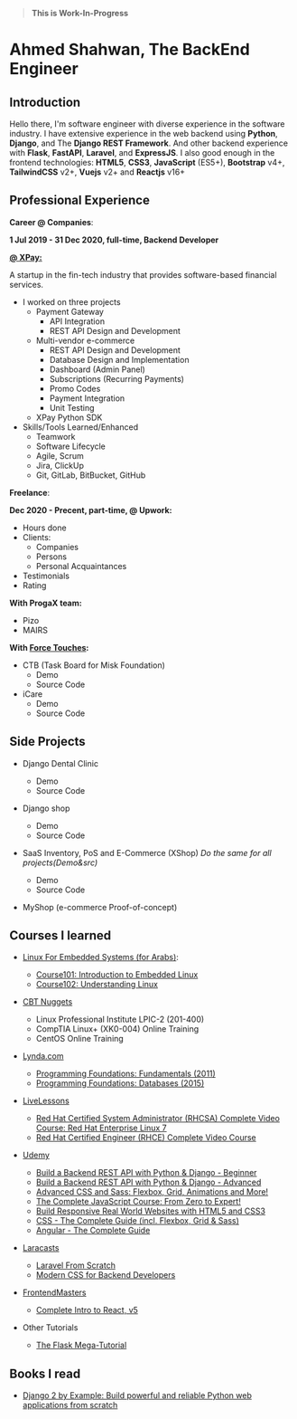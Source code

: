 > **This is Work-In-Progress**

# Ahmed Shahwan, The BackEnd Engineer

## Introduction

Hello there, I'm software engineer with diverse experience in the software industry.
I have extensive experience in the web backend using **Python**, **Django**, and The **Django REST Framework**. And other backend experience with **Flask**, **FastAPI**, **Laravel**, and **ExpressJS**. I also good enough in the frontend technologies: **HTML5**, **CSS3**, **JavaScript** (ES5+), **Bootstrap** v4+, **TailwindCSS** v2+, **Vuejs** v2+ and **Reactjs** v16+

## Professional Experience

**Career @ Companies**:

**1 Jul 2019 - 31 Dec 2020, full-time, Backend Developer**<br>
<!-- **1 Jan 2021 - Present, full-time, Backend Engineer**<br> -->
[**@ XPay:**](https://xpay.app/)

A startup in the fin-tech industry that provides software-based financial services.

- I worked on three projects
  - Payment Gateway
    - API Integration
    - REST API Design and Development
  - Multi-vendor e-commerce
    - REST API Design and Development
    - Database Design and Implementation
    - Dashboard (Admin Panel)
    - Subscriptions (Recurring Payments)
    - Promo Codes
    - Payment Integration
    - Unit Testing
  - XPay Python SDK
- Skills/Tools Learned/Enhanced
  - Teamwork
  - Software Lifecycle
  - Agile, Scrum
  - Jira, ClickUp
  - Git, GitLab, BitBucket, GitHub

**Freelance**:

**Dec 2020 - Precent, part-time, @ Upwork:**

- Hours done
- Clients:
  - Companies
  - Persons
  - Personal Acquaintances
- Testimonials
- Rating

**With ProgaX team:**

- Pizo
- MAIRS

**With [Force Touches](https://www.forcetouches.com/):**

- CTB (Task Board for Misk Foundation)
  - Demo
  - Source Code
- iCare
  - Demo
  - Source Code

## Side Projects

- Django Dental Clinic
  - Demo
  - Source Code

- Django shop
  - Demo
  - Source Code

- SaaS Inventory, PoS and E-Commerce (XShop) *Do the same for all projects(Demo&src)*
  - Demo
  - Source Code
- MyShop (e-commerce Proof-of-concept)

<!--
- Social Media Platform (do from the book & put your touches)
- Educa (do from the book & put your touches)
- laravel Forum
-->

<!-- ## (WIP) Certifications earned

[**freeCodeCamp:**](https://www.freecodecamp.org/)

- Responsive Web Design
- JavaScript Algorithms and Data Sctructures
- Front End Libraries
- Data Visualization
- API and Microservices
- Quality Assurance
- Scientific Computing with Python
- Data Analaysis with Python
- Information Security
- Machine Learning with Python
- Coding Interview Prep

[**Udacity (EG fwd):**](https://egfwd.com/)

- [Web Specialization](https://egfwd.com/web/)
  - [Challenge Track](https://admissions.udacity.com/apply/nd001-mena-nfp1)
  TODO: put certifications in a folder
    - [Certification](./web_challenge_cert.png)
  - [Professional Track](https://admissions.udacity.com/apply/Web-T2-C9-FWD)
  - [Advanced Track](https://admissions.udacity.com/apply/Web-T3-C8-FWD)

- [Data Specialization](https://egfwd.com/data/)
  - [Challenge Track](https://admissions.udacity.com/apply/nd002-mena-nfp1)
  - [Professional Track](https://admissions.udacity.com/apply/Data-T2-C9-FWD)
  - [Advanced Track](https://admissions.udacity.com/apply/Data-T3-C8-FWD) -->

## Courses I learned

<!-- - [testdriven.io](https://testdriven.io/)
  - (WIP) [Test-Driven Development with FastAPI and Docker](https://testdriven.io/courses/tdd-fastapi/)
  - (WIP) [Learn Vue by Building and Deploying a CRUD App](https://testdriven.io/courses/learn-vue/) -->

- [Linux For Embedded Systems (for Arabs)](https://www.youtube.com/user/Linux4Embedded):
  - [Course101: Introduction to Embedded Linux](https://www.youtube.com/playlist?list=PLWXRxAK4bUzcpkyP9PsKmtXzVDHVOOGsi)
  - [Course102: Understanding Linux](https://www.youtube.com/playlist?list=PLWXRxAK4bUzc9gq-W2xWDe9zEaDcowLfs)

- [CBT Nuggets](https://www.cbtnuggets.com/)
  - Linux Professional Institute LPIC-2 (201-400)
  - CompTIA Linux+ (XK0-004) Online Training
  - CentOS Online Training

- [Lynda.com](https://www.lynda.com/)
  - [Programming Foundations: Fundamentals (2011)](https://www.lynda.com/Programming-Foundations-tutorials/Welcome/83603/90426-4.html)
  - [Programming Foundations: Databases (2015)](https://www.lynda.com/Software-Development-tutorials/Programming-Foundations-Databases/412845-2.html)

- [LiveLessons](https://www.pearsonitcertification.com/imprint/series_detail.aspx?ser=2185116)
  - [Red Hat Certified System Administrator (RHCSA) Complete Video Course: Red Hat Enterprise Linux 7](https://www.pearsonitcertification.com/store/red-hat-certified-system-administrator-rhcsa-complete-9780789755940)
  - [Red Hat Certified Engineer (RHCE) Complete Video Course](https://www.pearsonitcertification.com/store/red-hat-certified-engineer-rhce-complete-video-course-9780789753694)

- [Udemy](https://www.udemy.com/)
  - [Build a Backend REST API with Python & Django - Beginner](https://www.udemy.com/course/django-python/)
  - [Build a Backend REST API with Python & Django - Advanced](https://www.udemy.com/course/django-python-advanced/)
  - [Advanced CSS and Sass: Flexbox, Grid, Animations and More!](https://www.udemy.com/course/advanced-css-and-sass/)
  - [The Complete JavaScript Course: From Zero to Expert!](https://www.udemy.com/course/the-complete-javascript-course/)
  - [Build Responsive Real World Websites with HTML5 and CSS3](https://www.udemy.com/course/design-and-develop-a-killer-website-with-html5-and-css3/)
  - [CSS - The Complete Guide (incl. Flexbox, Grid & Sass)](https://www.udemy.com/course/css-the-complete-guide-incl-flexbox-grid-sass/)
  - [Angular - The Complete Guide](https://www.udemy.com/course/the-complete-guide-to-angular-2/)

- [Laracasts](https://laracasts.com/)
  - [Laravel From Scratch](https://laracasts.com/series/laravel-6-from-scratch)
  - [Modern CSS for Backend Developers](https://laracasts.com/series/modern-css-for-backend-developers)
  <!-- - (WIP) [Let's Build A Forum with Laravel and TDD](https://laracasts.com/series/lets-build-a-forum-with-laravel)
  - (WIP) [Learn Vue 2: Step By Step](https://laracasts.com/series/learn-vue-2-step-by-step) -->

- [FrontendMasters](https://frontendmasters.com/)
  - [Complete Intro to React, v5](https://frontendmasters.com/courses/complete-react-v5/)

- Other Tutorials
  - [The Flask Mega-Tutorial](https://blog.miguelgrinberg.com/post/the-flask-mega-tutorial-part-i-hello-world)

<!-- .... Add all the possible courses you studied before (Google for the courses and get the names right, and add links to them) -->

## Books I read

- [Django 2 by Example: Build powerful and reliable Python web applications from scratch](https://www.goodreads.com/book/show/40504536-django-2-by-example)

<!-- - (WIP) [Django 3 By Example: Build powerful and reliable Python web applications from scratch, 3rd Edition](https://www.goodreads.com/book/show/53090925-django-3-by-example)
- [Flask Web Development: Developing Web Applications with Python](https://www.goodreads.com/book/show/18774655-flask-web-development)
- (WIP) Flask Web Development: Developing Web Applications with Python *2nd Edition* -->

<!-- ## Articles
# Ahmed Shahwan

Write some articles on Dev.to and mention them -->

